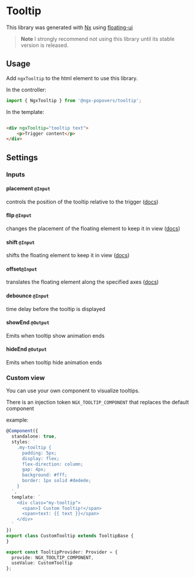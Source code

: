 # Tooltip

This library was generated with [Nx](https://nx.dev) using [floating-ui](https://floating-ui.com/)

> **Note**
> I strongly recommend not using this library until its stable version is released.

## Usage

Add `ngxTooltip` to the html element to use this library.

In the controller:

```typescript
import { NgxTooltip } from '@ngx-popovers/tooltip';
```

In the template:

```html

<div ngxTooltip="tooltip text">
    <p>Trigger content</p>
</div>
```

## Settings

### Inputs

#### **placement** `@Input`

controls the position of the tooltip relative to the trigger ([docs](https://floating-ui.com/docs/tutorial#placements))

#### **flip** `@Input`

changes the placement of the floating element to keep it in view ([docs](https://floating-ui.com/docs/flip))

#### **shift** `@Input`

shifts the floating element to keep it in view ([docs](https://floating-ui.com/docs/shift))

#### **offset**`@Input`

translates the floating element along the specified axes ([docs](https://floating-ui.com/docs/offset))

#### **debounce** `@Input`

time delay before the tooltip is displayed

#### **showEnd** `@Output`

Emits when tooltip show animation ends

#### **hideEnd** `@Output`

Emits when tooltip hide animation ends

### Custom view

You can use your own component to visualize tooltips.

There is an injection token `NGX_TOOLTIP_COMPONENT` that replaces the default component

example:

```typescript
@Component({
  standalone: true,
  styles: `
    .my-tooltip {
      padding: 5px;
      display: flex;
      flex-direction: column;
      gap: 4px;
      background: #fff;
      border: 1px solid #dedede;
    }
  `,
  template: `
    <div class="my-tooltip">
      <span>I Custom Tooltip!</span>
      <span>text: {{ text }}</span>
    </div>
  `
})
export class CustomTooltip extends TooltipBase {
}

export const TooltipProvider: Provider = {
  provide: NGX_TOOLTIP_COMPONENT,
  useValue: CustomTooltip
};
```
